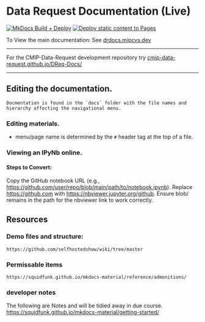 # Data Request Documentation (Live)

[![MkDocs Build + Deploy](https://github.com/WCRP-CMIP/mipcvs-wiki/actions/workflows/deploy.yml/badge.svg?branch=main)](https://github.com/WCRP-CMIP/mipcvs-wiki/actions/workflows/deploy.yml) [![Deploy static content to Pages](https://github.com/WCRP-CMIP/mipcvs-wiki/actions/workflows/staticpublish.yml/badge.svg)](https://github.com/WCRP-CMIP/mipcvs-wiki/actions/workflows/staticpublish.yml)


To View the main documentation: See [drdocs.mipcvs.dev](https://drdocs.mipcvs.dev/)

---
For the CMIP-Data-Request development repository try [cmip-data-request.github.io/DReq-Docs/](https://cmip-data-request.github.io/DReq-Docs/)

---

## Editing the documentation.
    Docmentation is found in the `docs` folder with the file names and hierarchy affecting the navigational menu. 

### Editing materials. 
- menu/page name is determined by the `#` header tag at the top of a file. 


### Viewing an IPyNb online. 
#### Steps to Convert:
Copy the GitHub notebook URL (e.g., https://github.com/user/repo/blob/main/path/to/notebook.ipynb).
Replace https://github.com with https://nbviewer.jupyter.org/github.
Ensure blob/ remains in the path for the nbviewer link to work correctly.


## Resources
### Demo files and structure: 
    https://github.com/selfhostedshow/wiki/tree/master
### Permissable items
    https://squidfunk.github.io/mkdocs-material/reference/admonitions/
### developer notes
The following are Notes and will be tidied away in due course. 
https://squidfunk.github.io/mkdocs-material/getting-started/


